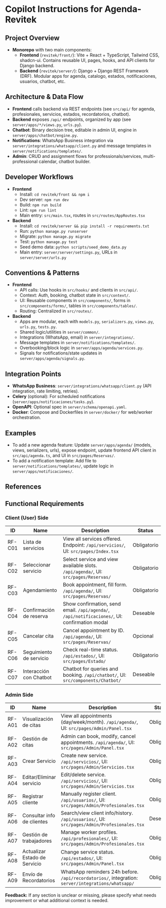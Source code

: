 # Copilot Instructions for Agenda-Revitek

## Project Overview
- **Monorepo** with two main components:
  - **Frontend** (`revitek/front/`): Vite + React + TypeScript, Tailwind CSS, shadcn-ui. Contains reusable UI, pages, hooks, and API clients for Django backend.
  - **Backend** (`revitek/server/`): Django + Django REST Framework (DRF). Modular apps for agenda, catalogo, estados, notificaciones, usuarios, chatbot, etc.

## Architecture & Data Flow
- **Frontend** calls backend via REST endpoints (see `src/api/` for agenda, profesionales, servicios, estados, recordatorios, chatbot).
- **Backend** exposes `/api/` endpoints, organized by app (see `server/apps/*/views.py`, `urls.py`).
- **Chatbot**: Binary decision tree, editable in admin UI, engine in `server/apps/chatbot/engine.py`.
- **Notifications**: WhatsApp Business integration via `server/integrations/whatsapp/client.py` and message templates in `server/notifications/templates/`.
- **Admin**: CRUD and assignment flows for professionals/services, multi-professional calendar, chatbot builder.

## Developer Workflows
- **Frontend**
  - Install: `cd revitek/front && npm i`
  - Dev server: `npm run dev`
  - Build: `npm run build`
  - Lint: `npm run lint`
  - Main entry: `src/main.tsx`, routes in `src/routes/AppRoutes.tsx`
- **Backend**
  - Install: `cd revitek/server && pip install -r requirements.txt`
  - Run: `python manage.py runserver`
  - Migrate: `python manage.py migrate`
  - Test: `python manage.py test`
  - Seed demo data: `python scripts/seed_demo_data.py`
  - Main entry: `server/server/settings.py`, URLs in `server/server/urls.py`

## Conventions & Patterns
- **Frontend**
  - API calls: Use hooks in `src/hooks/` and clients in `src/api/`.
  - Context: Auth, booking, chatbot state in `src/context/`.
  - UI: Reusable components in `src/components/`, forms in `src/components/forms/`, tables in `src/components/tables/`.
  - Routing: Centralized in `src/routes/`.
- **Backend**
  - Apps are modular, each with `models.py`, `serializers.py`, `views.py`, `urls.py`, `tests.py`.
  - Shared logic/utilities in `server/common/`.
  - Integrations (WhatsApp, email) in `server/integrations/`.
  - Message templates in `server/notifications/templates/`.
  - Overbooking/block logic in `server/apps/agenda/services.py`.
  - Signals for notifications/state updates in `server/apps/agenda/signals.py`.

## Integration Points
- **WhatsApp Business**: `server/integrations/whatsapp/client.py` (API integration, rate limiting, retries).
- **Celery** (optional): For scheduled notifications (`server/apps/notificaciones/tasks.py`).
- **OpenAPI**: Optional spec in `server/schema/openapi.yaml`.
- **Docker**: Compose and Dockerfiles in `server/docker/` for web/worker orchestration.

## Examples
- To add a new agenda feature: Update `server/apps/agenda/` (models, views, serializers, urls), expose endpoint, update frontend API client in `src/api/agenda.ts`, and UI in `src/pages/Reservas/`.
- To add a notification template: Add file to `server/notifications/templates/`, update logic in `server/apps/notificaciones/`.

## References


## Functional Requirements

### Client (User) Side
| ID      | Name                        | Description                                                                                  | Status      |
|---------|-----------------------------|----------------------------------------------------------------------------------------------|-------------|
| RF-C01  | Lista de servicios          | View all services offered. Endpoint: `/api/servicios/`, UI: `src/pages/Index.tsx`            | Obligatorio |
| RF-C02  | Seleccionar servicio        | Select service and view available slots. `/api/agenda/`, UI: `src/pages/Reservas/`           | Obligatorio |
| RF-C03  | Agendamiento                | Book appointment, fill form. `/api/agenda/`, UI: `src/pages/Reservas/`                       | Obligatorio |
| RF-C04  | Confirmación de reserva     | Show confirmation, send email. `/api/agenda/`, `/api/notificaciones/`, UI: confirmation modal| Deseable    |
| RF-C05  | Cancelar cita               | Cancel appointment by ID. `/api/agenda/`, UI: `src/pages/Reservas/`                          | Opcional    |
| RF-C06  | Seguimiento de servicio     | Check real-time status. `/api/estados/`, UI: `src/pages/Estado/`                             | Obligatorio |
| RF-C07  | Interacción con Chatbot     | Chatbot for queries and booking. `/api/chatbot/`, UI: `src/components/Chatbot/`              | Deseable    |

### Admin Side
| ID      | Name                        | Description                                                                                  | Status      |
|---------|-----------------------------|----------------------------------------------------------------------------------------------|-------------|
| RF-A01  | Visualización de citas      | View all appointments (day/week/month). `/api/agenda/`, UI: `src/pages/Admin/Panel.tsx`      | Obligatorio |
| RF-A02  | Gestión de citas            | Admin can book, modify, cancel appointments. `/api/agenda/`, UI: `src/pages/Admin/Panel.tsx` | Obligatorio |
| RF-A03  | Crear Servicio              | Create new service. `/api/servicios/`, UI: `src/pages/Admin/Servicios.tsx`                   | Obligatorio |
| RF-A04  | Editar/Eliminar servicio    | Edit/delete service. `/api/servicios/`, UI: `src/pages/Admin/Servicios.tsx`                  | Obligatorio |
| RF-A05  | Registrar cliente           | Manually register client. `/api/usuarios/`, UI: `src/pages/Admin/Profesionales.tsx`          | Obligatorio |
| RF-A06  | Consultar info de clientes  | Search/view client info/history. `/api/usuarios/`, UI: `src/pages/Admin/Profesionales.tsx`   | Deseable    |
| RF-A07  | Gestión de trabajadores     | Manage worker profiles. `/api/profesionales/`, UI: `src/pages/Admin/Profesionales.tsx`       | Obligatorio |
| RF-A08  | Actualizar Estado de Servicio| Change service status. `/api/estados/`, UI: `src/pages/Admin/Panel.tsx`                      | Obligatorio |
| RF-A09  | Envío de Recordatorios      | WhatsApp reminders 24h before. `/api/recordatorios/`, integration: `server/integrations/whatsapp/` | Obligatorio |

**Feedback:** If any section is unclear or missing, please specify what needs improvement or what additional context is needed.
